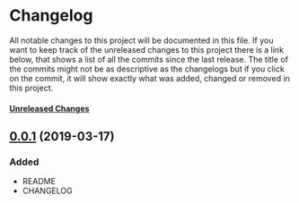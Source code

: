 # Changelog

All notable changes to this project will be documented in this file. If you want to keep track of the unreleased changes to this project there is a link below, that shows a list of all the commits since the last release. The title of the commits might not be as descriptive as the changelogs but if you click on the commit, it will show exactly what was added, changed or removed in this project.

#### [Unreleased Changes]

## [0.0.1] \(2019-03-17)

### Added

- README
- CHANGELOG

[unreleased changes]: https://github.com/AjUthaya/vtimeline-api-dotnet/compare/0.0.1...HEAD
[0.0.2]: https://github.com/AjUthaya/vtimeline-api-dotnet/compare/v0.0.1...v1.0.2
[0.0.1]: https://github.com/AjUthaya/vtimeline-api-dotnet/releases/tag/0.0.1
